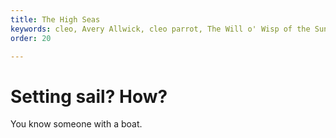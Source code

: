 ```yaml
---
title: The High Seas
keywords: cleo, Avery Allwick, cleo parrot, The Will o' Wisp of the Sunken Gallery
order: 20

---
```


# Setting sail? How?
You know someone with a boat.

